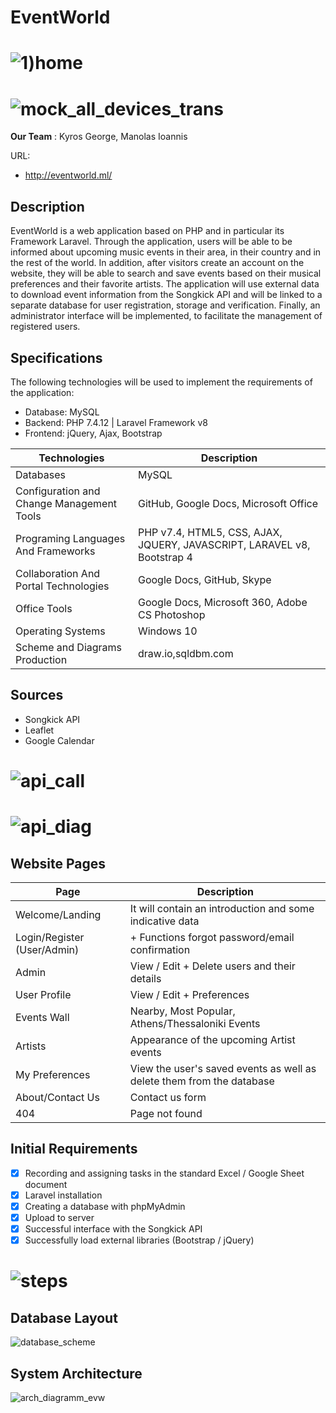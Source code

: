 # EventWorld

# ![1)home](https://user-images.githubusercontent.com/73962468/103565082-5ae03180-4ec8-11eb-9055-09d6ef4255f5.png)

# ![mock_all_devices_trans](https://user-images.githubusercontent.com/73081195/104765952-69ed9c00-5772-11eb-85ff-293bd22f4d86.png)

**Our Team** : Kyros George, Manolas Ioannis

URL: 
- http://eventworld.ml/

## Description
EventWorld is a web application based on PHP and in particular its Framework Laravel. Through the application, users will be able to be informed about upcoming music events in their area, in their country and in the rest of the world. In addition, after visitors create an account on the website, they will be able to search and save events based on their musical preferences and their favorite artists. The application will use external data to download event information from the Songkick API and will be linked to a separate database for user registration, storage and verification. Finally, an administrator interface will be implemented, to facilitate the management of registered users.

## Specifications
The following technologies will be used to implement the requirements of the application:
- Database: MySQL
- Backend: PHP 7.4.12 | Laravel Framework v8
- Frontend: jQuery, Ajax, Bootstrap

Technologies | Description
------ | ---------
Databases | MySQL
Configuration and Change Management Tools | GitHub, Google Docs, Microsoft Office
Programing Languages And Frameworks | PHP v7.4, HTML5, CSS, AJAX, JQUERY, JAVASCRIPT, LARAVEL v8, Bootstrap 4
Collaboration And Portal Technologies | Google Docs, GitHub, Skype
Office Tools | Google Docs, Microsoft 360, Adobe CS Photoshop
Operating Systems | Windows 10
Scheme and Diagrams Production | draw.io,sqldbm.com

## Sources
- Songkick API
- Leaflet 
- Google Calendar

# ![api_call](https://user-images.githubusercontent.com/73081195/101267816-d2099500-3765-11eb-9ae9-022b96420ec1.jpg)

# ![api_diag](https://user-images.githubusercontent.com/73962468/104775533-23ec0480-5781-11eb-9c18-daa50324b1e3.png)

## Website Pages
Page | Description
------ | ---------
Welcome/Landing | It will contain an introduction and some indicative data 
Login/Register (User/Admin) | + Functions forgot password/email confirmation 
Admin | View / Edit + Delete users and their details
User Profile | View / Edit + Preferences 
Events Wall | Nearby, Most Popular, Athens/Thessaloniki Events
Artists | Appearance of the upcoming Artist events 
My Preferences | View the user's saved events as well as delete them from the database
About/Contact Us | Contact us form
404 | Page not found

## Initial Requirements 
- [x] Recording and assigning tasks in the standard Excel / Google Sheet document
- [x] Laravel installation
- [x] Creating a database with phpMyAdmin
- [x] Upload to server
- [x] Successful interface with the Songkick API
- [x] Successfully load external libraries (Bootstrap / jQuery) 

# ![steps](https://user-images.githubusercontent.com/73962468/104775529-22224100-5781-11eb-94eb-8acd81c736d7.png)

## Database Layout 
![database_scheme](https://user-images.githubusercontent.com/73081195/103562447-c542a300-4ec3-11eb-9e91-fa4738275f8e.png)

## System Architecture 
![arch_diagramm_evw](https://user-images.githubusercontent.com/73081195/101262381-f1dd9080-3746-11eb-9a71-3a11b8ffd5df.jpg)
